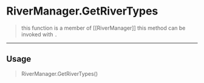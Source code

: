 # RiverManager.GetRiverTypes
> this function is a member of [[RiverManager]]
> this method can be invoked with `.`
-----
## Usage
> RiverManager.GetRiverTypes()
